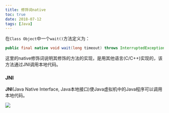 ```yaml
---
title: 修饰词native
toc: true
date: 2018-07-12
tags: [Java]
---
```


在`Class Object`中一个`wait()`方法定义为：

```Java
public final native void wait(long timeout) throws InterruptedException;
```

这里的native修饰词说明其修饰的方法的实现，是用其他语言(C/C++)实现的，该方法通过JNI调用本地代码。

### JNI


**JNI**(Java Native Interface, Java本地接口)使Java虚拟机中的Java程序可以调用本地代码。

![](http://or9a8nskt.bkt.clouddn.com/15345839777611.png)
